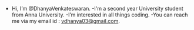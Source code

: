 - Hi, I’m @DhanyaVenkateswaran.
-I'm a second year University student from Anna University.
-I’m interested in all things coding.
-You can reach me via my email id : vdhanya03@gmail.com.

<!---
DhanyaVenkateswaran/DhanyaVenkateswaran is a ✨ special ✨ repository because its `README.md` (this file) appears on your GitHub profile.
You can click the Preview link to take a look at your changes.
--->
